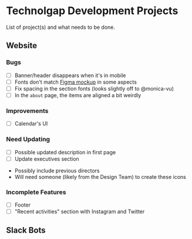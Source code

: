 # Technolgap Development Projects
List of project(s) and what needs to be done. 

## Website
### Bugs 
- [ ] Banner/header disappears when it's in mobile
- [ ] Fonts don't match [Figma mockup](https://www.figma.com/file/ciTL29R7gAaKkipH6v8QLL/Technolgap-official-Mockups?node-id=483%3A0) in some aspects
- [ ] Fix spacing in the section fonts (looks slightly off to @monica-vu) 
- [ ] In the `about` page, the items are aligned a bit weirdly 

### Improvements
- [ ] Calendar's UI 

### Need Updating 
- [ ] Possible updated description in first page 
- [ ] Update executives section 
* Possibly include previous directors 
* Will need someone (likely from the Design Team) to create these icons 

### Incomplete Features 
- [ ] Footer 
- [ ] "Recent activities" section with Instagram and Twitter 

## Slack Bots 
